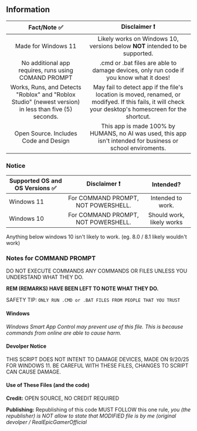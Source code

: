 ## Information

| Fact/Note ✅ | Disclaimer ❗|
| :-------------: |:-------------:|
| Made for Windows 11      | Likely works on Windows 10, versions below **NOT** intended to be supported.     |
| No additional app requires, runs using COMAND PROMPT     | .cmd or .bat files are able to damage devices, only run code if you know what it does!     |
| Works, Runs, and Detects "Roblox" and "Roblox Studio" (newest version) in less than five (5) seconds.      | May fail to detect app if the file's location is moved, renamed, or modifyed. If this fails, it will check your desktop's homescreen for the shortcut.    |
| Open Source. Includes Code and Design     | This app is made 100% by HUMANS, no AI was used, this app isn't intended for business or school enviroments.     |

### Notice
| Supported OS and OS Versions ✅ | Disclaimer ❗| Intended? |
| ------------- |:-------------:|:-------------:|
| Windows 11 | For COMMAND PROMPT, NOT POWERSHELL. | Intended to work. |
| Windows 10 | For COMMAND PROMPT, NOT POWERSHELL. | Should work, likely works |

Anything below windows 10 isn't likely to work. (eg. 8.0 / 8.1 likely wouldn't work)


### Notes for COMMAND PROMPT
DO NOT EXECUTE COMMANDS ANY COMMANDS OR FILES UNLESS YOU UNDERSTAND WHAT THEY DO. 

__REM (REMARKS) HAVE BEEN LEFT TO NOTE WHAT THEY DO.__

SAFETY TIP: `ONLY RUN .CMD or .BAT FILES FROM PEOPLE THAT YOU TRUST`

#### Windows
*Windows Smart App Control may prevent use of this file. This is because commands from online are able to cause harm.*

#### Devolper Notice
THIS SCRIPT DOES NOT INTENT TO DAMAGE DEVICES, MADE ON 9/20/25 FOR WINDOWS 11.
BE CAREFUL WITH THESE FILES, CHANGES TO SCRIPT CAN CAUSE DAMAGE.

#### Use of These Files (and the code)
**Credit:** OPEN SOURCE, NO CREDIT REQUIRED

**Publishing:** Republishing of this code MUST FOLLOW this one rule, *you (the republisher) is NOT allow to state that MODIFIED file is by me (original devolper / RealEpicGamerOfficial*

